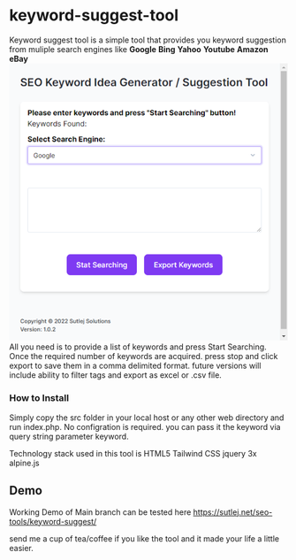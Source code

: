 # keyword-suggest-tool
Keyword suggest tool is a simple tool that provides you keyword suggestion from muliple search engines like
__Google__
__Bing__
__Yahoo__
__Youtube__
__Amazon__
__eBay__
![Screensot of the Keyword Tool](/screenshot.png?raw=true "Application Sceen")
All you need is to provide a list of keywords and press Start Searching. Once the required number of keywords are acquired. press stop and click export to save them in a comma delimited format. future versions will include ability to filter tags and export as excel or .csv file.

### How to Install
Simply copy the src folder in your local host or any other web directory and run index.php. 
No configration is required. you can pass it the keyword via query string parameter keyword.

Technology stack used in this tool is 
HTML5
Tailwind CSS
jquery 3x
alpine.js

## Demo 
Working Demo of Main branch can be tested here https://sutlej.net/seo-tools/keyword-suggest/

send me a cup of tea/coffee if you like the tool and it made your life a little easier.

